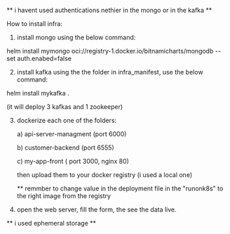 ** i havent used authentications nethier in the mongo or in the kafka **

How to install
infra:
1) install mongo using the below command:

helm install mymongo oci://registry-1.docker.io/bitnamicharts/mongodb --set auth.enabed=false 

2) install kafka using the the folder in infra_manifest, use the below command:

helm install mykafka . 

(it will deploy 3 kafkas and 1 zookeeper)

3) dockerize each one of the folders:

   a) api-server-managment (port 6000)

   b) customer-backend (port 6555)

   c) my-app-front ( port 3000, nginx 80)

   then upload them to your docker registry (i used a local one)

   ** remmber to change value in the deployment file in the "runonk8s" to the right image from the registry


5) open the web server, fill the form, the see the data live.


** i used ephemeral storage **

